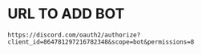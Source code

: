 # URL TO ADD BOT

```
https://discord.com/oauth2/authorize?client_id=864781297216782348&scope=bot&permissions=8
```
